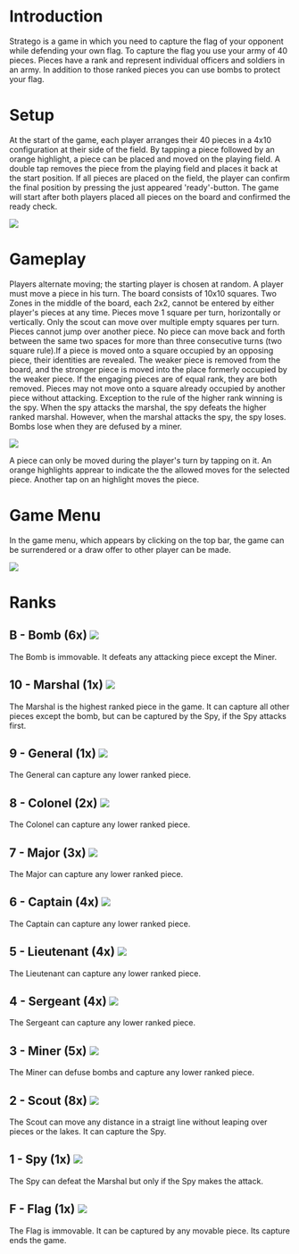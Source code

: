 # Introduction

Stratego is a game in which you need to capture the flag of your opponent while defending your own flag. To capture the flag you use your army of 40 pieces. Pieces have a rank and represent individual officers and soldiers in an army. In addition to those ranked pieces you can use bombs to protect your flag.

# Setup

At the start of the game, each player arranges their 40 pieces in a 4x10 configuration at their side of the field. By tapping a piece followed by an orange highlight, a piece can be placed and moved on the playing field. A double tap removes the piece from the playing field and places it back at the start position. If all pieces are placed on the field, the player can confirm the final position by pressing the just appeared 'ready'-button. The game will start after both players placed all pieces on the board and confirmed the ready check.

![](prep.png)

# Gameplay 

Players alternate moving; the starting player is chosen at random. A player must move a piece in his turn. The board consists of 10x10 squares. Two Zones in the middle of the board, each 2x2, cannot be entered by either player's pieces at any time.
Pieces move 1 square per turn, horizontally or vertically. Only the scout can move over multiple empty squares per turn. Pieces cannot jump over another piece. No piece can move back and forth between the same two spaces for more than three consecutive turns (two square rule).If a piece is moved onto a square occupied by an opposing piece, their identities are revealed. The weaker piece is removed from the board, and the stronger piece is moved into the place formerly occupied by the weaker piece. If the engaging pieces are of equal rank, they are both removed. Pieces may not move onto a square already occupied by another piece without attacking. Exception to the rule of the higher rank winning is the spy. When the spy attacks the marshal, the spy defeats the higher ranked marshal. However, when the marshal attacks the spy, the spy loses. Bombs lose when they are defused by a miner.

![](game.png)

A piece can only be moved during the player's turn by tapping on it. An orange highlights apprear to indicate the the allowed moves for the selected piece. Another tap on an highlight moves the piece. 

# Game Menu

In the game menu, which appears by clicking on the top bar, the game can be surrendered or a draw offer to other player can be made. 

![](menu.png)

# Ranks

## B - Bomb (6x) ![](pieces/b_bomb_1.png)
The Bomb is immovable. It defeats any attacking piece except the Miner.

## 10 - Marshal (1x) ![](pieces/10_marshal_1.png)

The Marshal is the highest ranked piece in the game. It can capture all other pieces except the bomb, but can be captured by the Spy, if the Spy attacks first.

## 9 - General (1x) ![](pieces/9_general_1.png)

The General can capture any lower ranked piece. 

## 8 - Colonel (2x) ![](pieces/8_colonel_1.png)
The Colonel can capture any lower ranked piece.

## 7 - Major (3x) ![](pieces/7_major_1.png)
The Major can capture any lower ranked piece.

## 6 - Captain (4x) ![](pieces/6_captain_1.png)
The Captain can capture any lower ranked piece.

## 5 - Lieutenant (4x) ![](pieces/5_lieutenant_1.png)
The Lieutenant can capture any lower ranked piece.

## 4 - Sergeant (4x) ![](pieces/4_sergeant_1.png)
The Sergeant can capture any lower ranked piece.

## 3 - Miner (5x) ![](pieces/3_miner_1.png)
The Miner can defuse bombs and capture any lower ranked piece.

## 2 - Scout (8x) ![](pieces/2_scout_1.png)
The Scout can move any distance in a straigt line without leaping over pieces or the lakes. It can capture the Spy.

## 1 - Spy (1x) ![](pieces/1_spy_1.png)
The Spy can defeat the Marshal but only if the Spy makes the attack.

## F - Flag (1x) ![](pieces/f_flag_1.png) 
The Flag is immovable. It can be captured by any movable piece. Its capture ends the game.

